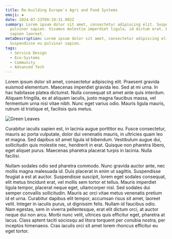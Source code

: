 ```yaml
---
title: Re-building Europe`s Agri and Food Systems
emoji: ▪️
date: 2024-07-23T09:19:31.092Z
summary: Lorem ipsum dolor sit amet, consectetur adipiscing elit. Suspendisse eu
  pulvinar sapien. Vivamus molestie imperdiet ligula, id dictum erat. Duis
  sapien laoreet.
metaDescription: Lorem ipsum dolor sit amet, consectetur adipiscing elit.
  Suspendisse eu pulvinar sapien.
tags:
  - Service Design
  - Eco-Systems
  - Community
  - Advanced Tech
---
```

Lorem ipsum dolor sit amet, consectetur adipiscing elit. Praesent gravida euismod elementum. Maecenas imperdiet gravida leo. Sed at mi urna. In hac habitasse platea dictumst. Nulla consequat sit amet ante quis interdum. Aliquam fringilla, ex at aliquam iaculis, justo magna faucibus massa, vel fermentum urna nisi vitae nibh. Nunc eget varius odio. Mauris ligula mauris, rutrum id tristique et, facilisis quis metus.

![Green Leaves](/src/assets/img/fern-forest.jpeg "Green Leaves")

Curabitur iaculis sapien est, in lacinia augue porttitor eu. Fusce consectetur, mauris ac porta vulputate, dolor dui venenatis mauris, in ultricies quam leo et magna. Sed dapibus sit amet ligula id bibendum. Vestibulum augue dui, sollicitudin quis molestie nec, hendrerit in erat. Quisque non pharetra libero, eget aliquet purus. Maecenas pharetra placerat turpis in lacinia. Nulla facilisi.

Nullam sodales odio sed pharetra commodo. Nunc gravida auctor ante, nec mollis magna malesuada id. Duis placerat in enim ut sagittis. Suspendisse feugiat a est at auctor. Suspendisse suscipit, lorem eget sodales consequat, elit metus tincidunt erat, vel mollis sem tortor et tellus. Mauris imperdiet ligula tempor, placerat neque eget, ullamcorper nisl. Sed sodales dui semper convallis sollicitudin. Mauris ac orci vitae metus venenatis pretium id et urna. Curabitur dapibus elit tempor, accumsan risus sit amet, laoreet velit. Integer in iaculis purus, ut dignissim felis. Nullam id faucibus odio. Nam egestas, sem in viverra pellentesque, erat elit dictum orci, at auctor neque dui non arcu. Morbi nunc velit, ultrices quis efficitur eget, pharetra at lacus. Class aptent taciti sociosqu ad litora torquent per conubia nostra, per inceptos himenaeos. Cras iaculis orci sit amet lorem rhoncus efficitur eu eget tortor.